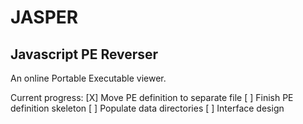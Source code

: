 # JASPER
## Javascript PE Reverser

An online Portable Executable viewer.

Current progress:
[X] Move PE definition to separate file
[ ] Finish PE definition skeleton
[ ] Populate data directories
[ ] Interface design